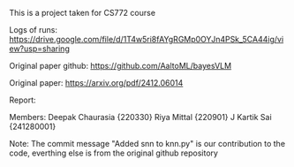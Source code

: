 This is a project taken for CS772 course

Logs of runs: https://drive.google.com/file/d/1T4w5ri8fAYgRGMp0OYJn4PSk_5CA44ig/view?usp=sharing

Original paper github: https://github.com/AaltoML/bayesVLM

Original paper: https://arxiv.org/pdf/2412.06014

Report: 

Members:   Deepak Chaurasia {220330}       Riya Mittal {220901}       J Kartik Sai {241280001}

Note: The commit message "Added snn to knn.py" is our contribution to the code, everthing else is from the original github repository

